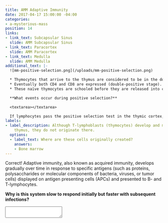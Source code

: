 ```yaml
---
title: AMM Adaptive Immunity
date: 2017-04-17 15:00:00 -04:00
categories:
- a-mysterious-mass
position: 14
links:
- link_text: Subcapsular Sinus
  slide: AMM Subcapsular Sinus
- link_text: Paracortex
  slide: AMM Paracortex
- link_text: Medulla
  slide: AMM Medulla
additional_text: |-
  ![mm-positive-selection.png](/uploads/mm-positive-selection.png)

  * Thymocytes that arrive to the thymus are considered to be in the double-negative stage and do not posses a T-cell receptor (TCR), CD4, or CD8 glycoproteins until they proliferate and begin differentiation in the cortex.
  * Eventually both CD4 and CD8 are expressed (double-positive stage).
  * These naïve thymocytes are schooled before they are released into circulation, undergoing a two-stage selection process that begins in the cortex with positive (clonal) selection.

  **What events occur during positive selection?**

  <textarea></textarea>

  If lymphocytes pass the positive selection test in the thymic cortex, they move onto their next test in the:
labels:
- label_description: Although T-lymphoblasts (thymocytes) develop and mature in the
    thymus, they do not originate there.
  options:
  - label_text: Where are these cells originally created?
    answers:
    - Bone marrow
---
```


Correct! Adaptive immunity, also known as acquired immunity, develops gradually over time in response to specific antigens (such as proteins, polysaccharides or molecular components of bacteria, viruses, or tumor cells) displayed on antigen presenting cells (APCs) and presented to B- and T-lymphocytes.

**Why is this system slow to respond initially but faster with subsequent infections?**

<textarea></textarea>